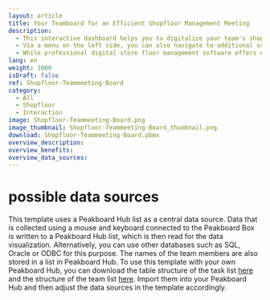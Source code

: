 ```yaml
---
layout: article
title: Your Teamboard for an Efficient Shopfloor Management Meeting
description: 
  - This interactive dashboard helps you to digitalize your team's shopfloor meetings and thus optimize your shopfloor management processes. This way, you always have an overview of all the outstanding tasks of your team. Using the dashboard, you can not only create new tasks and assign them to individual team members, but also edit existing tasks, for example, if they have reached a new processing status. Also, tasks can be completed or deleted. You operate the dashboard using a mouse and keyboard, which are simply connected to the Peakboard Box. The collected data is stored and persisted in a list in Peakboard Hub and can thus also be used for long-term evaluations of your production.
  - Via a menu on the left side, you can also navigate to additional screens that display relevant production key figures for your shopfloor meeting. In the template, these screens have been provided with information on important KPIs in production, such as safety and quality indicators and OEE values.
  - While professional digital store floor management software offers numerous additional functions, Peakboard impresses with its versatile application possibilities and simple usability. Peakboard offers the possibility to tailor your individual Shopfloor Board to the requirements of your team without any IT effort or prior knowledge. Our consulting team will be happy to support you.
lang: en
weight: 1000
isDraft: false
ref: Shopfloor-Teammeeting-Board
category:
  - All
  - Shopfloor
  - Interaction
image: Shopfloor-Teammeeting-Board.png
image_thumbnail: Shopfloor-Teammeeting-Board_thumbnail.png
download: Shopfloor-Teammeeting-Board.pbmx
overview_description:
overview_benefits:
overview_data_sources:
---
```

# possible data sources
This template uses a Peakboard Hub list as a central data source. Data that is collected using a mouse and keyboard connected to the Peakboard Box is written to a Peakboard Hub list, which is then read for the data visualization. Alternatively, you can use other databases such as SQL, Oracle or ODBC for this purpose. The names of the team members are also stored in a list in Peakboard Hub. To use this template with your own Peakboard Hub, you can download the table structure of the task list <a href="Tasks.txt" class="inline" download>here</a> and the structure of the team list <a href="Team.txt" class="inline" download>here</a>. Import them into your Peakboard Hub and then adjust the data sources in the template accordingly.


